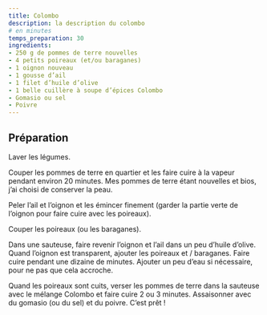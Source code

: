 ```yaml
---
title: Colombo
description: la description du colombo
# en minutes
temps_preparation: 30
ingredients:
- 250 g de pommes de terre nouvelles
- 4 petits poireaux (et/ou baraganes)
- 1 oignon nouveau
- 1 gousse d’ail
- 1 filet d’huile d’olive
- 1 belle cuillère à soupe d’épices Colombo
- Gomasio ou sel
- Poivre
---
```


## Préparation

Laver les légumes.

Couper les pommes de terre en quartier et les faire cuire à la vapeur pendant environ 20 minutes. Mes pommes de terre étant nouvelles et bios, j’ai choisi de conserver la peau.

Peler l’ail et l’oignon et les émincer finement (garder la partie verte de l’oignon pour faire cuire avec les poireaux).

Couper les poireaux (ou les baraganes).

Dans une sauteuse, faire revenir l’oignon et l’ail dans un peu d’huile d’olive. Quand l’oignon est transparent, ajouter les poireaux et / baraganes. Faire cuire pendant une dizaine de minutes. Ajouter un peu d’eau si nécessaire, pour ne pas que cela accroche.

Quand les poireaux sont cuits, verser les pommes de terre dans la sauteuse avec le mélange Colombo et faire cuire 2 ou 3 minutes. Assaisonner avec du gomasio (ou du sel) et du poivre. C’est prêt !